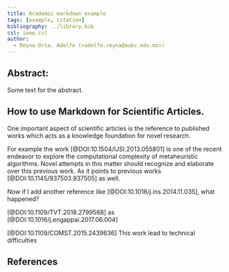```yaml
---
title: Academic markdown example
tags: [example, citation]
bibliography: ../library.bib
csl: ieee.csl
author:
  - Reyna-Orta. Adolfo (<adolfo.reyna@aubc.edu.mx>)
---
```


## Abstract:

Some text for the abstract.

## How to use Markdown for Scientific Articles.

One important aspect of scientific articles is the reference to published works which acts as a knowledge foundation for novel research.

For example the work [@DOI:10.1504/IJSI.2013.055801] is one of the recent endeavor to explore the computational complexity of metaheuristic algorithms.
Novel attempts in this matter should recognize and elaborate over this previous work.
As it points to previous works [@DOI:10.1145/937503.937505] as well.

Now if I add another reference like [@DOI:10.1016/j.ins.2014.11.035], what happened?

[@DOI:10.1109/TVT.2018.2799568] as [@DOI:10.1016/j.engappai.2017.06.004]

[@DOI:10.1109/COMST.2015.2439636] This work lead to technical difficulties



## References
